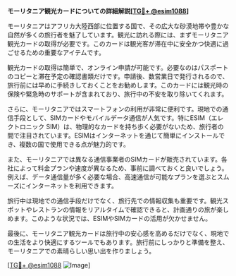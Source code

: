 **モーリタニア観光カードについての詳細解説[[TG💪+ @esim1088](https://t.me/s/esim1088)]**

モーリタニアはアフリカ大陸西部に位置する国で、その広大な砂漠地帯や豊かな自然が多くの旅行者を魅了しています。観光に訪れる際には、まずモーリタニア観光カードの取得が必要です。このカードは観光客が滞在中に安全かつ快適に過ごせるための重要なアイテムです。

観光カードの取得は簡単で、オンライン申請が可能です。必要なのはパスポートのコピーと滞在予定の確認書類だけです。申請後、数営業日で発行されるので、旅行前には早めに手続きしておくことをお勧めします。このカードには観光時の保険や緊急時のサポートが含まれており、旅行中の不安を取り除いてくれます。

さらに、モーリタニアではスマートフォンの利用が非常に便利です。現地での通信手段として、SIMカードやモバイルデータ通信が人気です。特にESIM（エレクトロニック SIM）は、物理的なカードを持ち歩く必要がないため、旅行者の間で注目されています。ESIMはインターネットを通じて簡単にインストールでき、複数の国で使用できる点が魅力的です。

また、モーリタニアでは異なる通信事業者のSIMカードが販売されています。各社によって料金プランや速度が異なるため、事前に調べておくと良いでしょう。例えば、データ通信量が多く必要な場合、高速通信が可能なプランを選ぶとスムーズにインターネットを利用できます。

旅行中は現地での通信手段だけでなく、旅行先での情報収集も重要です。観光スポットやレストランの情報をリアルタイムで確認できると、計画通りの旅が楽しめます。このような状況では、ESIMやSIMカードの活用が欠かせません。

最後に、モーリタニア観光カードは旅行中の安心感を高めるだけでなく、現地での生活をより快適にするツールでもあります。旅行前にしっかりと準備を整え、モーリタニアでの素晴らしい思い出を作りましょう。

[[TG💪+ @esim1088](https://t.me/s/esim1088) ![Image](https://i.postimg.cc/Y0z9fWf4/image.png)]